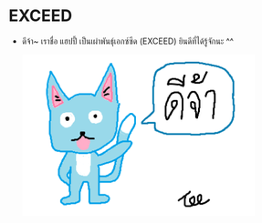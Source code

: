 # EXCEED

- ดีจ้า~ เราชื่อ แฮปปี้ เป็นเผ่าพันธุ์เอกซ์ซีด (EXCEED) ยินดีที่ได้รู้จักนะ ^^
  
  <img src="https://raw.githubusercontent.com/L0rdT33z/EXCEED/main/img/HAPPY.png" title="" alt="HAPPY.jpg" width="407">